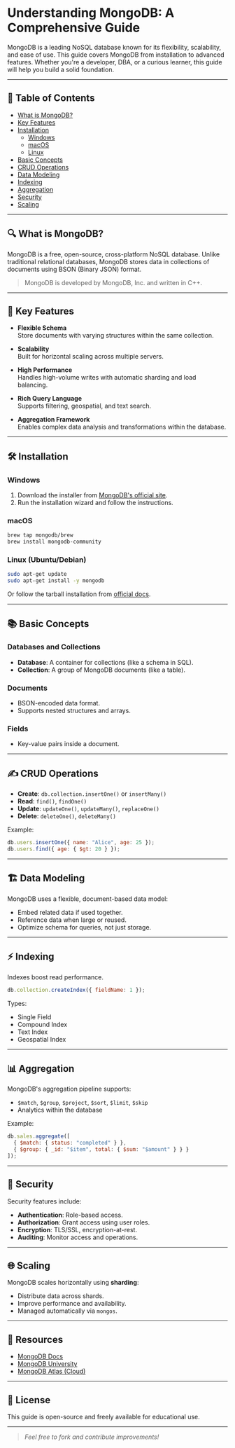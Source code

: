 # Understanding MongoDB: A Comprehensive Guide

MongoDB is a leading NoSQL database known for its flexibility, scalability, and ease of use. This guide covers MongoDB from installation to advanced features. Whether you're a developer, DBA, or a curious learner, this guide will help you build a solid foundation.

---

## 📌 Table of Contents

- [What is MongoDB?](#what-is-mongodb)
- [Key Features](#key-features)
- [Installation](#installation)
  - [Windows](#windows)
  - [macOS](#macos)
  - [Linux](#linux)
- [Basic Concepts](#basic-concepts)
- [CRUD Operations](#crud-operations)
- [Data Modeling](#data-modeling)
- [Indexing](#indexing)
- [Aggregation](#aggregation)
- [Security](#security)
- [Scaling](#scaling)

---

## 🔍 What is MongoDB?

MongoDB is a free, open-source, cross-platform NoSQL database. Unlike traditional relational databases, MongoDB stores data in collections of documents using BSON (Binary JSON) format.

> MongoDB is developed by MongoDB, Inc. and written in C++.

---

## 🧩 Key Features

- **Flexible Schema**  
  Store documents with varying structures within the same collection.

- **Scalability**  
  Built for horizontal scaling across multiple servers.

- **High Performance**  
  Handles high-volume writes with automatic sharding and load balancing.

- **Rich Query Language**  
  Supports filtering, geospatial, and text search.

- **Aggregation Framework**  
  Enables complex data analysis and transformations within the database.

---

## 🛠 Installation

### Windows

1. Download the installer from [MongoDB's official site](https://www.mongodb.com/try/download/community).
2. Run the installation wizard and follow the instructions.

### macOS

```bash
brew tap mongodb/brew
brew install mongodb-community
```

### Linux (Ubuntu/Debian)

```bash
sudo apt-get update
sudo apt-get install -y mongodb
```

Or follow the tarball installation from [official docs](https://www.mongodb.com/docs/manual/installation/).

---

## 📚 Basic Concepts

### Databases and Collections

- **Database**: A container for collections (like a schema in SQL).
- **Collection**: A group of MongoDB documents (like a table).

### Documents

- BSON-encoded data format.
- Supports nested structures and arrays.

### Fields

- Key-value pairs inside a document.

---

## ✍️ CRUD Operations

- **Create**: `db.collection.insertOne()` or `insertMany()`
- **Read**: `find()`, `findOne()`
- **Update**: `updateOne()`, `updateMany()`, `replaceOne()`
- **Delete**: `deleteOne()`, `deleteMany()`

Example:

```js
db.users.insertOne({ name: "Alice", age: 25 });
db.users.find({ age: { $gt: 20 } });
```

---

## 🏗️ Data Modeling

MongoDB uses a flexible, document-based data model:

- Embed related data if used together.
- Reference data when large or reused.
- Optimize schema for queries, not just storage.

---

## ⚡ Indexing

Indexes boost read performance.

```js
db.collection.createIndex({ fieldName: 1 });
```

Types:
- Single Field
- Compound Index
- Text Index
- Geospatial Index

---

## 📊 Aggregation

MongoDB's aggregation pipeline supports:

- `$match`, `$group`, `$project`, `$sort`, `$limit`, `$skip`
- Analytics within the database

Example:

```js
db.sales.aggregate([
  { $match: { status: "completed" } },
  { $group: { _id: "$item", total: { $sum: "$amount" } } }
]);
```

---

## 🔐 Security

Security features include:

- **Authentication**: Role-based access.
- **Authorization**: Grant access using user roles.
- **Encryption**: TLS/SSL, encryption-at-rest.
- **Auditing**: Monitor access and operations.

---

## 🌐 Scaling

MongoDB scales horizontally using **sharding**:

- Distribute data across shards.
- Improve performance and availability.
- Managed automatically via `mongos`.

---

## 📎 Resources

- [MongoDB Docs](https://www.mongodb.com/docs/)
- [MongoDB University](https://learn.mongodb.com/)
- [MongoDB Atlas (Cloud)](https://www.mongodb.com/cloud/atlas)

---

## 📌 License

This guide is open-source and freely available for educational use.

---

> _Feel free to fork and contribute improvements!_
